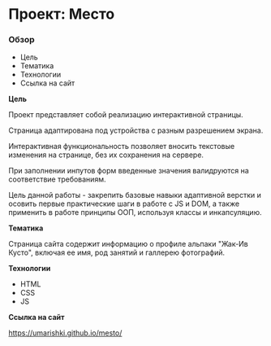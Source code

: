 # Проект: Место

### Обзор

* Цель
* Тематика
* Технологии
* Ссылка на сайт

**Цель**

Проект представляет собой реализацию интерактивной страницы.

Страница адаптирована под устройства с разным разрешением экрана.

Интерактивная функциональность позволяет вносить текстовые изменения на странице, без их сохранения на сервере.

При заполнении инпутов форм введенные значения валидруются на соответствие требованиям.

Цель данной работы - закрепить базовые навыки адаптивной верстки и осовить первые практические шаги в работе с JS и DOM, а также применить в работе принципы ООП, используя классы и инкапсуляцию.

**Тематика**

Страница сайта содержит информацию о профиле альпаки "Жак-Ив Кусто", включая ее имя, род занятий и галлерею фотографий.

**Технологии**

* HTML
* CSS
* JS

**Ссылка на сайт**

https://umarishki.github.io/mesto/
